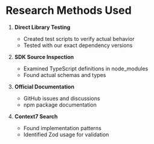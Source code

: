 # Research Methods Used

1. **Direct Library Testing**
   - Created test scripts to verify actual behavior
   - Tested with our exact dependency versions

2. **SDK Source Inspection**
   - Examined TypeScript definitions in node_modules
   - Found actual schemas and types

3. **Official Documentation**
   - GitHub issues and discussions
   - npm package documentation

4. **Context7 Search**
   - Found implementation patterns
   - Identified Zod usage for validation